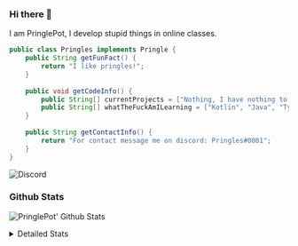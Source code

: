 ### Hi there 👋

I am PringlePot, I develop stupid things in online classes. 

```java
public class Pringles implements Pringle {
    public String getFunFact() {
        return "I like pringles!";
    }
    
    public void getCodeInfo() {
        public String[] currentProjects = ["Nothing, I have nothing to do in my break."];
        public String[] whatTheFuckAmILearning = ["Kotlin", "Java", "Typescript", "NextJS"];
    }
    
    public String getContactInfo() {
        return "For contact message me on discord: Pringles#0001";
    }
}
```
![Discord](https://discord.c99.nl/widget/theme-1/226911291636318208.png)


### Github Stats
![PringlePot' Github Stats](https://github-readme-stats.vercel.app/api?username=PringlePot&show_icons=true&theme=dark)

<details>
  <summary>Detailed Stats</summary>
    
<!--START_SECTION:waka-->
![Lines of code](https://img.shields.io/badge/From%20Hello%20World%20I%27ve%20Written-47677%20lines%20of%20code-blue)

**🐱 My Github Data** 

> 🏆 308 Contributions in the Year 2021
 > 
> 📦 84.5 kB Used in Github's Storage 
 > 
> 💼 Opted to Hire
 > 
> 📜 3 Public Repositories 
 > 
> 🔑 7 Private Repositories  
 > 
**I'm an Early 🐤** 

```text
🌞 Morning    48 commits     ██████░░░░░░░░░░░░░░░░░░░   23.76% 
🌆 Daytime    91 commits     ███████████░░░░░░░░░░░░░░   45.05% 
🌃 Evening    63 commits     ███████░░░░░░░░░░░░░░░░░░   31.19% 
🌙 Night      0 commits      ░░░░░░░░░░░░░░░░░░░░░░░░░   0.0%

```
📅 **I'm Most Productive on Friday** 

```text
Monday       30 commits     ███░░░░░░░░░░░░░░░░░░░░░░   14.85% 
Tuesday      33 commits     ████░░░░░░░░░░░░░░░░░░░░░   16.34% 
Wednesday    15 commits     █░░░░░░░░░░░░░░░░░░░░░░░░   7.43% 
Thursday     33 commits     ████░░░░░░░░░░░░░░░░░░░░░   16.34% 
Friday       51 commits     ██████░░░░░░░░░░░░░░░░░░░   25.25% 
Saturday     34 commits     ████░░░░░░░░░░░░░░░░░░░░░   16.83% 
Sunday       6 commits      ░░░░░░░░░░░░░░░░░░░░░░░░░   2.97%

```


📊 **This Week I Spent My Time On** 

```text
💬 Programming Languages: 
Java                     8 hrs 40 mins       ████████████████████████░   97.83% 
Properties               5 mins              ░░░░░░░░░░░░░░░░░░░░░░░░░   0.95% 
Kotlin                   3 mins              ░░░░░░░░░░░░░░░░░░░░░░░░░   0.68% 
XML                      2 mins              ░░░░░░░░░░░░░░░░░░░░░░░░░   0.38% 
YAML                     0 secs              ░░░░░░░░░░░░░░░░░░░░░░░░░   0.17%

🔥 Editors: 
IntelliJ                 8 hrs 51 mins       █████████████████████████   100.0%

```

**I Mostly Code in Java** 

```text
Java                     5 repos             ████████████████████░░░░░   83.33% 
Kotlin                   1 repo              ████░░░░░░░░░░░░░░░░░░░░░   16.67%

```



<!--END_SECTION:waka-->
</details>
